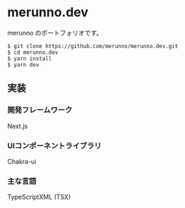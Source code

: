 # merunno.dev

merunno のポートフォリオです。

```shell
$ git clone https://github.com/merunno/merunno.dev.git
$ cd merunno.dev
$ yarn install
$ yarn dev
```

## 実装

### 開発フレームワーク

Next.js

### UIコンポーネントライブラリ

Chakra-ui

### 主な言語

TypeScriptXML (TSX)
